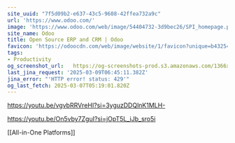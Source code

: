 ```yaml
---
site_uuid: "7f5d09b2-e637-43c5-9608-42ffea732a9c"
url: 'https://www.odoo.com/'
image: 'https://www.odoo.com/web/image/54404732-3d9bec26/SPI_homepage.png'
site_name: Odoo
title: Open Source ERP and CRM | Odoo
favicon: 'https://odoocdn.com/web/image/website/1/favicon?unique=b432541'
tags:
- Productivity
og_screenshot_url:   https://og-screenshots-prod.s3.amazonaws.com/1366x768/80/false/ca45d929e4972dc896f77baeaa16873798a265176a2184c96687aa5e505ee7bb.jpeg
last_jina_request: '2025-03-09T06:45:11.382Z'
jina_error: "'HTTP error! status: 429'"
og_last_fetch: 2025-03-07T05:19:01.820Z
---
```


https://youtu.be/vgvbRRVreHI?si=3yguzDDQlnK1MLH-

https://youtu.be/On5vby7ZguI?si=jOpT5L_iJb_sro5i

[[All-in-One Platforms]]
